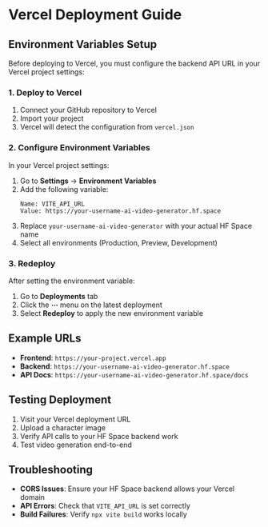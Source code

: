 # Vercel Deployment Guide

## Environment Variables Setup

Before deploying to Vercel, you must configure the backend API URL in your Vercel project settings:

### 1. Deploy to Vercel
1. Connect your GitHub repository to Vercel
2. Import your project
3. Vercel will detect the configuration from `vercel.json`

### 2. Configure Environment Variables
In your Vercel project settings:

1. Go to **Settings** → **Environment Variables**
2. Add the following variable:
   ```
   Name: VITE_API_URL
   Value: https://your-username-ai-video-generator.hf.space
   ```
3. Replace `your-username-ai-video-generator` with your actual HF Space name
4. Select all environments (Production, Preview, Development)

### 3. Redeploy
After setting the environment variable:
1. Go to **Deployments** tab
2. Click the **⋯** menu on the latest deployment
3. Select **Redeploy** to apply the new environment variable

## Example URLs
- **Frontend**: `https://your-project.vercel.app`
- **Backend**: `https://your-username-ai-video-generator.hf.space`
- **API Docs**: `https://your-username-ai-video-generator.hf.space/docs`

## Testing Deployment
1. Visit your Vercel deployment URL
2. Upload a character image
3. Verify API calls to your HF Space backend work
4. Test video generation end-to-end

## Troubleshooting
- **CORS Issues**: Ensure your HF Space backend allows your Vercel domain
- **API Errors**: Check that `VITE_API_URL` is set correctly
- **Build Failures**: Verify `npx vite build` works locally